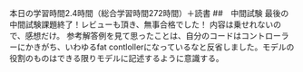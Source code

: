 本日の学習時間2.4時間（総合学習時間272時間）＋読書
##　中間試験
最後の中間試験課題終了！レビューも頂き、無事合格でした！
内容は乗せれないので、感想だけ。
参考解答例を見て思ったことは、自分のコードはコントローラーにかきがち、いわゆるfat contlollerになっているなと反省しました。モデルの役割のものはできる限りモデルに記述するように意識する。
